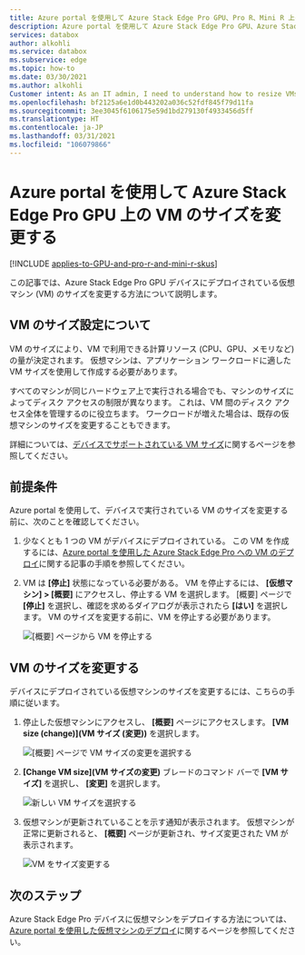 ```yaml
---
title: Azure portal を使用して Azure Stack Edge Pro GPU、Pro R、Mini R 上の VM のサイズを変更する
description: Azure portal を使用して Azure Stack Edge Pro GPU、Azure Stack Edge Pro R、Azure Stack Edge Mini R で実行されている仮想マシン (VM) のサイズを変更する方法について説明します。
services: databox
author: alkohli
ms.service: databox
ms.subservice: edge
ms.topic: how-to
ms.date: 03/30/2021
ms.author: alkohli
Customer intent: As an IT admin, I need to understand how to resize VMs running on an Azure Stack Edge Pro device so that I can use it to run applications using Edge compute before sending it to Azure.
ms.openlocfilehash: bf2125a6e1d0b443202a036c52fdf845f79d11fa
ms.sourcegitcommit: 3ee3045f6106175e59d1bd279130f4933456d5ff
ms.translationtype: HT
ms.contentlocale: ja-JP
ms.lasthandoff: 03/31/2021
ms.locfileid: "106079866"
---
```

# <a name="use-the-azure-portal-to-resize-the-vms-on-your-azure-stack-edge-pro-gpu"></a>Azure portal を使用して Azure Stack Edge Pro GPU 上の VM のサイズを変更する

[!INCLUDE [applies-to-GPU-and-pro-r-and-mini-r-skus](../../includes/azure-stack-edge-applies-to-gpu-pro-r-mini-r-sku.md)]

この記事では、Azure Stack Edge Pro GPU デバイスにデプロイされている仮想マシン (VM) のサイズを変更する方法について説明します。

       
## <a name="about-vm-sizing"></a>VM のサイズ設定について

VM のサイズにより、VM で利用できる計算リソース (CPU、GPU、メモリなど) の量が決定されます。 仮想マシンは、アプリケーション ワークロードに適した VM サイズを使用して作成する必要があります。 

すべてのマシンが同じハードウェア上で実行される場合でも、マシンのサイズによってディスク アクセスの制限が異なります。 これは、VM 間のディスク アクセス全体を管理するのに役立ちます。 ワークロードが増えた場合は、既存の仮想マシンのサイズを変更することもできます。

詳細については、[デバイスでサポートされている VM サイズ](azure-stack-edge-gpu-virtual-machine-sizes.md)に関するページを参照してください。


## <a name="prerequisites"></a>前提条件

Azure portal を使用して、デバイスで実行されている VM のサイズを変更する前に、次のことを確認してください。

1. 少なくとも 1 つの VM がデバイスにデプロイされている。 この VM を作成するには、[Azure portal を使用した Azure Stack Edge Pro への VM のデプロイ](azure-stack-edge-gpu-deploy-virtual-machine-portal.md)に関する記事の手順を参照してください。

1. VM は **[停止]** 状態になっている必要がある。 VM を停止するには、 **[仮想マシン] > [概要]** にアクセスし、停止する VM を選択します。 [概要] ページで **[停止]** を選択し、確認を求めるダイアログが表示されたら **[はい]** を選択します。 VM のサイズを変更する前に、VM を停止する必要があります。

    ![[概要] ページから VM を停止する](./media/azure-stack-edge-gpu-manage-virtual-machine-network-interfaces-portal/stop-vm-2.png)


## <a name="resize-a-vm"></a>VM のサイズを変更する

デバイスにデプロイされている仮想マシンのサイズを変更するには、こちらの手順に従います。 

1. 停止した仮想マシンにアクセスし、 **[概要]** ページにアクセスします。 **[VM size (change)]\(VM サイズ (変更)\)** を選択します。
    
    ![[概要] ページで VM サイズの変更を選択する](./media/azure-stack-edge-gpu-manage-virtual-machine-resize-portal/change-vm-size-1.png)

2. **[Change VM size]\(VM サイズの変更\)** ブレードのコマンド バーで **[VM サイズ]** を選択し、 **[変更]** を選択します。

    ![新しい VM サイズを選択する](./media/azure-stack-edge-gpu-manage-virtual-machine-resize-portal/change-vm-size-2.png)

3. 仮想マシンが更新されていることを示す通知が表示されます。 仮想マシンが正常に更新されると、 **[概要]** ページが更新され、サイズ変更された VM が表示されます。

    ![VM をサイズ変更する ](./media/azure-stack-edge-gpu-manage-virtual-machine-resize-portal/change-vm-size-3.png)


## <a name="next-steps"></a>次のステップ

Azure Stack Edge Pro デバイスに仮想マシンをデプロイする方法については、[Azure portal を使用した仮想マシンのデプロイ](azure-stack-edge-gpu-deploy-virtual-machine-portal.md)に関するページを参照してください。
